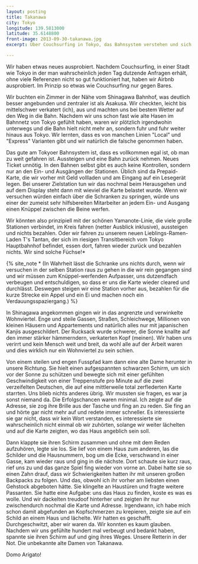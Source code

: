 ```yaml
---
layout: posting
title: Takanawa
city: Tokyo
longitude: 139.5813000
latitude: 35.6148800
front-image: 2013-09-30-takanawa.jpg
excerpt: Über Couchsurfing in Tokyo, das Bahnsystem verstehen und sich dennoch verfahren, als auch verwinkelte kleine Wohngegenden und alte hilfreiche japanische Ladies.

---
```


Wir haben etwas neues ausprobiert. Nachdem Couchsurfing, in einer Stadt wie Tokyo in der man wahrscheinlich jeden Tag dutzende Anfragen erhält, ohne viele Referenzen nicht so gut funktioniert hat, haben wir Airbnb ausprobiert. Im Prinzip so etwas wie Couchsurfing nur gegen Bares.

Wir buchten ein Zimmer in der Nähe vom Shinagawa Bahnhof, was deutlich besser angebunden und zentraler ist als Asakusa. Wir checkten, leicht bis mittelschwer verkatert (ich), aus und machten uns bei bestem Wetter auf den Weg in die Bahn. Nachdem wir uns schon fast wie alte Hasen im Bahnnetz von Tokyo gefühlt haben, waren wir plötzlich irgendwohin unterwegs und die Bahn hielt nicht mehr an, sondern fuhr und fuhr weiter hinaus aus Tokyo. Wir lernten, dass es von manchen Linien "Local" und "Express" Varianten gibt und wir natürlich die falsche genommen haben.

Das gute am Tokyoer Bahnsystem ist, dass es vollkommen egal ist, ob man zu weit gefahren ist. Aussteigen und eine Bahn zurück nehmen. Neues Ticket unnötig. In den Bahnen selbst gibt es auch keine Kontrollen, sondern nur an den Ein- und Ausgängen der Stationen. Üblich sind da Prepaid-Karte, die wir vorher mit Geld vollladen und am Eingang auf ein Lesegerät legen. Bei unserer Zielstation tun wir das nochmal beim Herausgehen und auf dem Display steht dann mit wieviel die Karte belastet wurde. Wenn wir versuchen würden einfach über die Schranken zu springen, würde uns einer der zumeist sehr hilfsbereiten Mitarbeiter an jedem Ein- und Ausgang einen Knüppel zwischen die Beine werfen.

Wir könnten also prinzipiell mit der schönen Yamanote-Linie, die viele große Stationen verbindet, im Kreis fahren (netter Ausblick inklusive), aussteigen und nichts bezahlen. Oder wir fahren zu unserem neuen Lieblings-Ramen-Laden T's Tantan, der sich im riesigen Transitbereich vom Tokyo Hauptbahnhof befindet, essen dort, fahren wieder zurück und bezahlen nichts. Wir sind solche Füchse!\*

{% site_note * (In Wahrheit lässt die Schranke uns nichts durch, wenn wir versuchen in der selben Station raus zu gehen in die wir rein gegangen sind und wir müssen zum Knüppel-werfenden Aufpasser, uns dutzendfach verbeugen und entschuldigen, so dass er uns die Karte wieder cleared und durchlässt. Deswegen steigen wir eine Station vorher aus, bezahlen für die kurze Strecke ein Appel und ein Ei und machen noch ein Verdauungsspaziergang.) %}

In Shinagawa angekommen gingen wir in das angrenzte und verwinkelte Wohnviertel. Enge und steile Gassen, Straßen, Schleichwege, Millionen von kleinen Häusern und Appartements und natürlich alles nur mit japanischen Kanjis ausgeschildert. Der Rucksack wurde schwerer, die Sonne knallte auf den immer stärker hämmerndern, verkaterten Kopf (meinen). Wir haben uns verirrt und kein Mensch weit und breit, da wohl alle auf der Arbeit waren und dies wirklich nur ein Wohnviertel zu sein schien. 

<!-- images -->

Von einem steilen und engen Fusspfad kam dann eine alte Dame herunter in unsere Richtung. Sie hielt einen aufgespannten schwarzen Schirm, um sich vor der Sonne zu schützen und bewegte sich mit einer gefühlten Geschwindigkeit von einer Treppenstufe pro Minute auf die zwei verzeifelten Deutschen, die auf eine mittlerweile total zerflederten Karte starrten. Uns blieb nichts anderes übrig. Wir mussten sie fragen, es war ja sonst niemand da. Die Erfolgschancen waren minimal. Ich zeigte auf die Adresse, sie zog ihre Brille aus der Tasche und fing an zu reden. Sie fing an und hörte gar nicht mehr auf und redete immer schneller. Es interessierte sie gar nicht, dass wir kein Wort verstanden, es interessierte sie wahrscheinlich nicht einmal ob wir zuhörten, solange wir weiter lächelten und auf die Karte zeigten, wo das Haus angeblich sein soll. 

Dann klappte sie ihren Schirm zusammen und ohne mit dem Reden aufzuhören, legte sie los. Sie lief von einem Haus zum anderen, las die Schilder und die Hausnummern, bog um die Ecke, verschwand in einer Gasse, kam wieder raus und ging in die nächste. Dort schaute sie kurz raus, rief uns zu und das ganze Spiel fing wieder von vorne an. Dabei hatte sie so einen Zahn drauf, dass wir Schwierigkeiten hatten ihr mit unseren großen Backpacks zu folgen. Und das, obwohl ich ihr vorher am liebsten einen Gehstock abgeboten hätte. Sie klingelte an Haustüren und fragte weitere Passanten. Sie hatte eine Aufgabe: uns das Haus zu finden, koste es was es wolle. Und wir dackelten treudoof hinterher und zeigten ihr nur zwischendurch nochmal die Karte und Adresse. Irgendwann, ich habe mich schon damit abgefunden an Kopfschmerzen zu krepieren, zeigte sie auf ein Schild an einem Haus und lächelte. Wir hatten es geschafft. Durchgeschwitzt, aber wir waren da. Wir konnten es kaum glauben. Nachdem wir uns gefühlte hundert mal verbeugt und bedankt haben, spannte sie ihren Schirm auf und ging ihres Weges. Unsere Retterin in der Not. Die unbekannte alte Damen von Takanawa. 

Domo Arigato!
